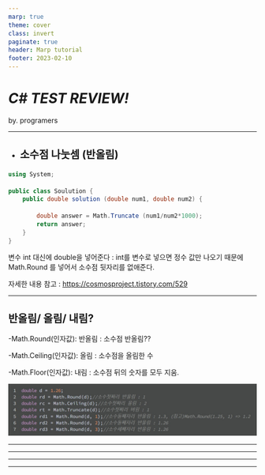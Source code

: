 ```yaml
---
marp: true
theme: cover
class: invert
paginate: true
header: Marp tutorial
footer: 2023-02-10
---
```


<!--_color: orange-->

# _<!--fit-->C# TEST REVIEW!_

by. programers

---

- ## 소수점 나눗셈 (반올림)

``` c#
using System;

public class Soulution {
    public double solution (double num1, double num2) {

        double answer = Math.Truncate (num1/num2*1000);
        return answer;
    }
}
```
변수 int 대신에 double을 넣어준다
: int를 변수로 넣으면 정수 값만 나오기 때문에
Math.Round 를 넣어서 소수점 뒷자리를 없애준다. 

자세한 내용 참고 : https://cosmosproject.tistory.com/529

---

## 반올림/ 올림/ 내림? 

-Math.Round(인자값): 반올림 : 소수점 반올림??

-Math.Ceiling(인자값): 올림 : 소수점을 올림한 수

-Math.Floor(인자값): 내림 : 소수점 뒤의 숫자를 모두 지움.

![](./test_review_note/mathround.jpg)

---








---








---








---